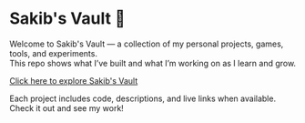 # Sakib's Vault 📂

Welcome to Sakib's Vault — a collection of my personal projects, games, tools, and experiments.  
This repo shows what I’ve built and what I’m working on as I learn and grow.

[Click here to explore Sakib's Vault](https://pro-seka.github.io/Sakib-s-Vault/)

Each project includes code, descriptions, and live links when available.  
Check it out and see my work!

